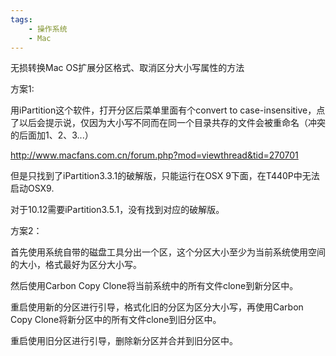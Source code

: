 ```yaml
---
tags:
    - 操作系统
    - Mac
---
```


无损转换Mac OS扩展分区格式、取消区分大小写属性的方法

方案1:

用iPartition这个软件，打开分区后菜单里面有个convert to case-insensitive，点了以后会提示说，仅因为大小写不同而在同一个目录共存的文件会被重命名（冲突的后面加1、2、3...）

http://www.macfans.com.cn/forum.php?mod=viewthread&tid=270701



但是只找到了iPartition3.3.1的破解版，只能运行在OSX 9下面，在T440P中无法启动OSX9.

对于10.12需要iPartition3.5.1，没有找到对应的破解版。





方案2：

首先使用系统自带的磁盘工具分出一个区，这个分区大小至少为当前系统使用空间的大小，格式最好为区分大小写。

然后使用Carbon Copy Clone将当前系统中的所有文件clone到新分区中。

重启使用新的分区进行引导，格式化旧的分区为区分大小写，再使用Carbon Copy Clone将新分区中的所有文件clone到旧分区中。

重启使用旧分区进行引导，删除新分区并合并到旧分区中。

